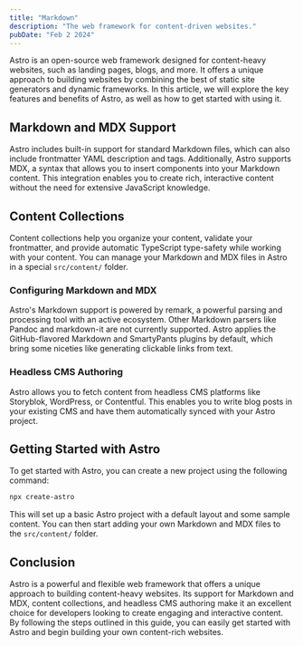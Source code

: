 ```yaml
---
title: "Markdown"
description: "The web framework for content-driven websites."
pubDate: "Feb 2 2024"
---
```


Astro is an open-source web framework designed for content-heavy websites, such as landing pages, blogs, and more. It offers a unique approach to building websites by combining the best of static site generators and dynamic frameworks. In this article, we will explore the key features and benefits of Astro, as well as how to get started with using it.

## Markdown and MDX Support

Astro includes built-in support for standard Markdown files, which can also include frontmatter YAML description and tags. Additionally, Astro supports MDX, a syntax that allows you to insert components into your Markdown content. This integration enables you to create rich, interactive content without the need for extensive JavaScript knowledge.

## Content Collections

Content collections help you organize your content, validate your frontmatter, and provide automatic TypeScript type-safety while working with your content. You can manage your Markdown and MDX files in Astro in a special `src/content/` folder.

### Configuring Markdown and MDX

Astro's Markdown support is powered by remark, a powerful parsing and processing tool with an active ecosystem. Other Markdown parsers like Pandoc and markdown-it are not currently supported. Astro applies the GitHub-flavored Markdown and SmartyPants plugins by default, which bring some niceties like generating clickable links from text.

### Headless CMS Authoring

Astro allows you to fetch content from headless CMS platforms like Storyblok, WordPress, or Contentful. This enables you to write blog posts in your existing CMS and have them automatically synced with your Astro project.

## Getting Started with Astro

To get started with Astro, you can create a new project using the following command:

```bash
npx create-astro
```

This will set up a basic Astro project with a default layout and some sample content. You can then start adding your own Markdown and MDX files to the `src/content/` folder.

## Conclusion

Astro is a powerful and flexible web framework that offers a unique approach to building content-heavy websites. Its support for Markdown and MDX, content collections, and headless CMS authoring make it an excellent choice for developers looking to create engaging and interactive content. By following the steps outlined in this guide, you can easily get started with Astro and begin building your own content-rich websites.
